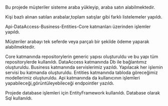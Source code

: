 Bu projede müşteriler sisteme araba yükleyip, araba satın alabilmektedir.

Kişi bazlı alınan satılan arabalar,toplam satışlar gibi farklı listelemeler yapıldı.

Api-DataAccess-Business-Entities-Core katmanları üzerinden işlemler yapıldı.

Müşteriler arabayı tek seferde veya parçalı bir şekilde ödeme yaparak alabilmektedir.

Core katmanında repositorylerin generic yapısı oluşturuldu ve bu yapı tüm repositorylerde kullanıldı. 
DataAccess katmanında Db ile bağlantımız oluşturuldu. Business katmanında servislerimiz yazıldı. 
Yapılacak her işlemin servisi bu katmanda oluşturuldu. Entities katmanında tabloda göreceğimiz modellerimiz oluşturuldu. 
Api katmanında da kullanıcının işlemleri yapabileceği,görüntüleyebileceği endpointler yazıldı.

Projede database işlemleri için EntityFramework kullanıldı. Database olarak Sql kullanıldı.
